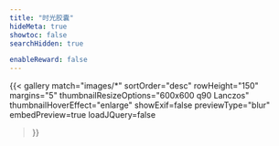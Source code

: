 ```yaml
---
title: "时光胶囊"
hideMeta: true
showtoc: false
searchHidden: true

enableReward: false
---
```


{{< gallery 
match="images/*" 
sortOrder="desc" 
rowHeight="150" 
margins="5" 
thumbnailResizeOptions="600x600 q90 Lanczos" 
thumbnailHoverEffect="enlarge"
showExif=false 
previewType="blur" 
embedPreview=true 
loadJQuery=false 
>}}